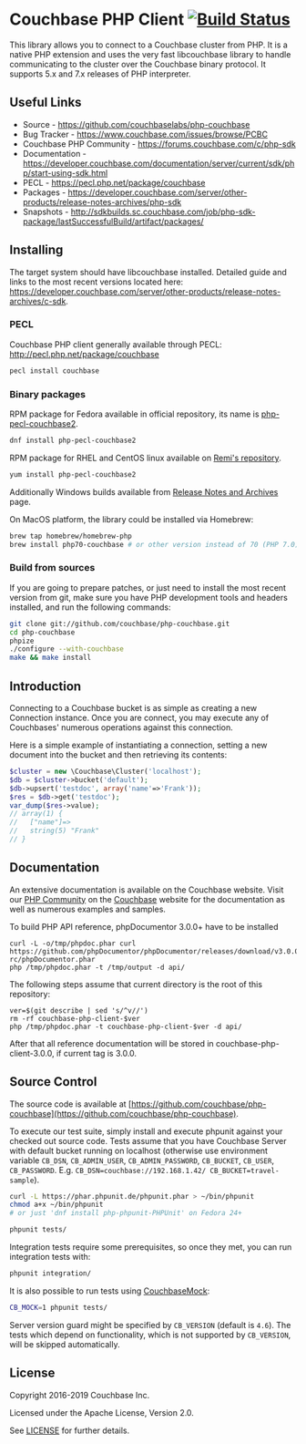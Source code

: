 # Couchbase PHP Client [![Build Status](http://sdkbuilds.sc.couchbase.com/buildStatus/icon?job=builds-php)](http://sdkbuilds.sc.couchbase.com/job/builds-php)

This library allows you to connect to a Couchbase cluster from PHP.
It is a native PHP extension and uses the very fast libcouchbase library to
handle communicating to the cluster over the Couchbase binary protocol.
It supports 5.x and 7.x releases of PHP interpreter.

## Useful Links

* Source - https://github.com/couchbaselabs/php-couchbase
* Bug Tracker - https://www.couchbase.com/issues/browse/PCBC
* Couchbase PHP Community - https://forums.couchbase.com/c/php-sdk
* Documentation - https://developer.couchbase.com/documentation/server/current/sdk/php/start-using-sdk.html
* PECL - https://pecl.php.net/package/couchbase
* Packages - https://developer.couchbase.com/server/other-products/release-notes-archives/php-sdk
* Snapshots - http://sdkbuilds.sc.couchbase.com/job/php-sdk-package/lastSuccessfulBuild/artifact/packages/


## Installing

The target system should have libcouchbase installed. Detailed guide and links to the most recent versions
located here: https://developer.couchbase.com/server/other-products/release-notes-archives/c-sdk.

### PECL

Couchbase PHP client generally available through PECL: http://pecl.php.net/package/couchbase

```bash
pecl install couchbase
```

### Binary packages

RPM package for Fedora available in official repository, its name is [php-pecl-couchbase2](https://apps.fedoraproject.org/packages/php-pecl-couchbase2).

```bash
dnf install php-pecl-couchbase2
```

RPM package for RHEL and CentOS linux available on [Remi's repository](https://rpms.remirepo.net/).

```bash
yum install php-pecl-couchbase2
```

Additionally Windows builds available from [Release Notes and Archives](http://developer.couchbase.com/server/other-products/release-notes-archives/php-sdk) page.

On MacOS platform, the library could be installed via Homebrew:

```bash
brew tap homebrew/homebrew-php
brew install php70-couchbase # or other version instead of 70 (PHP 7.0)
```

### Build from sources

If you are going to prepare patches, or just need to install the most recent
version from git, make sure you have PHP development tools and headers
installed, and run the following commands:

```bash
git clone git://github.com/couchbase/php-couchbase.git
cd php-couchbase
phpize
./configure --with-couchbase
make && make install
```

## Introduction

Connecting to a Couchbase bucket is as simple as creating a new Connection
instance.  Once you are connect, you may execute any of Couchbases' numerous
operations against this connection.

Here is a simple example of instantiating a connection, setting a new document
into the bucket and then retrieving its contents:

```php
$cluster = new \Couchbase\Cluster('localhost');
$db = $cluster->bucket('default');
$db->upsert('testdoc', array('name'=>'Frank'));
$res = $db->get('testdoc');
var_dump($res->value);
// array(1) {
//   ["name"]=>
//   string(5) "Frank"
// }
```

## Documentation

An extensive documentation is available on the Couchbase website.  Visit our
[PHP Community](https://forums.couchbase.com/c/php-sdk) on
the [Couchbase](http://developer.couchbase.com/documentation/server/current/sdk/php/start-using-sdk.html) website for the documentation as well as
numerous examples and samples.


To build PHP API reference, phpDocumentor 3.0.0+ have to be installed

    curl -L -o/tmp/phpdoc.phar curl https://github.com/phpDocumentor/phpDocumentor/releases/download/v3.0.0-rc/phpDocumentor.phar
    php /tmp/phpdoc.phar -t /tmp/output -d api/

The following steps assume that current directory is the root of this repository:

    ver=$(git describe | sed 's/^v//')
    rm -rf couchbase-php-client-$ver
    php /tmp/phpdoc.phar -t couchbase-php-client-$ver -d api/

After that all reference documentation will be stored in couchbase-php-client-3.0.0, if current tag is 3.0.0.

## Source Control

The source code is available at
[https://github.com/couchbase/php-couchbase](https://github.com/couchbase/php-couchbase).

To execute our test suite, simply install and execute phpunit against your
checked out source code. Tests assume that you have Couchbase Server with
default bucket running on localhost (otherwise use environment variable
`CB_DSN`, `CB_ADMIN_USER`, `CB_ADMIN_PASSWORD`, `CB_BUCKET`, `CB_USER`,
`CB_PASSWORD`. E.g. `CB_DSN=couchbase://192.168.1.42/ CB_BUCKET=travel-sample`).

```bash
curl -L https://phar.phpunit.de/phpunit.phar > ~/bin/phpunit
chmod a+x ~/bin/phpunit
# or just 'dnf install php-phpunit-PHPUnit' on Fedora 24+

phpunit tests/
```

Integration tests require some prerequisites, so once they met, you can run integration
tests with:

```bash
phpunit integration/
```

It is also possible to run tests using [CouchbaseMock](https://github.com/couchbase/CouchbaseMock):

```bash
CB_MOCK=1 phpunit tests/
```

Server version guard might be specified by `CB_VERSION` (default is `4.6`). The tests which depend on functionality,
which is not supported by `CB_VERSION`, will be skipped automatically.


## License
Copyright 2016-2019 Couchbase Inc.

Licensed under the Apache License, Version 2.0.

See
[LICENSE](https://github.com/couchbaselabs/php-couchbase/blob/master/LICENSE)
for further details.

